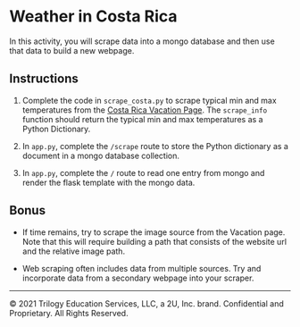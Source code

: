 # Weather in Costa Rica

In this activity, you will scrape data into a mongo database and then use that data to build a new webpage.

## Instructions

1. Complete the code in `scrape_costa.py` to scrape typical min and max temperatures from the [Costa Rica Vacation Page](https://visitcostarica.herokuapp.com/). The `scrape_info` function should return the typical min and max temperatures as a Python Dictionary.

2. In `app.py`, complete the `/scrape` route to store the Python dictionary as a document in a mongo database collection.

3. In `app.py`, complete the `/` route to read one entry from mongo and render the flask template with the mongo data.

## Bonus

* If time remains, try to scrape the image source from the Vacation page. Note that this will require building a path that consists of the website url and the relative image path.

* Web scraping often includes data from multiple sources. Try and incorporate data from a secondary webpage into your scraper.

---

© 2021 Trilogy Education Services, LLC, a 2U, Inc. brand.  Confidential and Proprietary.  All Rights Reserved.